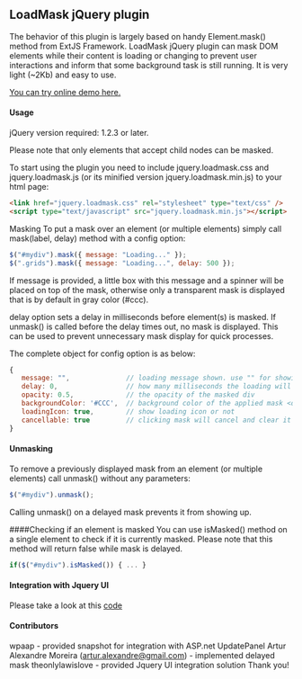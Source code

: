 ## LoadMask jQuery plugin
The behavior of this plugin is largely based on handy Element.mask() method from ExtJS Framework.
LoadMask jQuery plugin can mask DOM elements while their content is loading or changing to prevent user interactions and inform that some background task is still running. It is very light (~2Kb) and easy to use.

[You can try online demo here.](http://jquery-loadmask.googlecode.com/svn/trunk/demo/index.html)

#### Usage
jQuery version required: 1.2.3 or later.

Please note that only elements that accept child nodes can be masked.

To start using the plugin you need to include jquery.loadmask.css and jquery.loadmask.js (or its minified version jquery.loadmask.min.js) to your html page:
```html
<link href="jquery.loadmask.css" rel="stylesheet" type="text/css" />
<script type="text/javascript" src="jquery.loadmask.min.js"></script>
```
Masking
To put a mask over an element (or multiple elements) simply call mask(label, delay) method with a config option:
```javascript
$("#mydiv").mask({ message: "Loading..." });
$(".grids").mask({ message: "Loading...", delay: 500 });
```
If message is provided, a little box with this message and a spinner will be placed on top of the mask, otherwise only a transparent  mask is displayed that is by default in gray color (#ccc).

delay option sets a delay in milliseconds before element(s) is masked. If unmask() is called before the delay times out, no mask is displayed. This can be used to prevent unnecessary mask display for quick processes.

The complete object for config option is as below:
```javascript
{
   message: "",              // loading message shown. use "" for showing no message. message could contain html as well
   delay: 0,                 // how many milliseconds the loading will be displayed
   opacity: 0.5,             // the opacity of the masked div
   backgroundColor: '#CCC',  // background color of the applied mask <div> element
   loadingIcon: true,        // show loading icon or not
   cancellable: true         // clicking mask will cancel and clear it
}
```
#### Unmasking
To remove a previously displayed mask from an element (or multiple elements) call unmask() without any parameters:
```javascript
$("#mydiv").unmask();
```
Calling unmask() on a delayed mask prevents it from showing up.

####Checking if an element is masked
You can use isMasked() method on a single element to check if it is currently masked. Please note that this method will return false while mask is delayed.
```javascript
if($("#mydiv").isMasked()) { ... }
```
#### Integration with Jquery UI
Please take a look at this [code](https://code.google.com/p/jquery-loadmask/issues/detail?id=4&can=1)

#### Contributors
wpaap - provided snapshot for integration with ASP.net UpdatePanel
Artur Alexandre Moreira (artur.alexandre@gmail.com) - implemented delayed mask
theonlylawislove - provided Jquery UI integration solution
Thank you!
